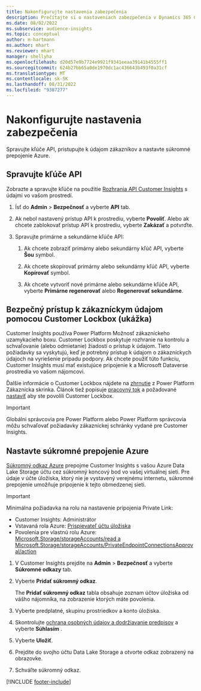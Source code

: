 ```yaml
---
title: Nakonfigurujte nastavenia zabezpečenia
description: Prečítajte si o nastaveniach zabezpečenia v Dynamics 365 Customer Insights.
ms.date: 08/02/2022
ms.subservice: audience-insights
ms.topic: conceptual
author: m-hartmann
ms.author: mhart
ms.reviewer: mhart
manager: shellyha
ms.openlocfilehash: d20d57e9b7724e9921f9341eeaa39141b4555ff1
ms.sourcegitcommit: 624b27bb65a0de1970dc1ac436643b493f0a31cf
ms.translationtype: MT
ms.contentlocale: sk-SK
ms.lasthandoff: 08/31/2022
ms.locfileid: "9387277"
---
```

# <a name="configure-security-settings"></a>Nakonfigurujte nastavenia zabezpečenia

Spravujte kľúče API, pristupujte k údajom zákazníkov a nastavte súkromné prepojenie Azure.

## <a name="manage-api-keys"></a>Spravujte kľúče API

Zobrazte a spravujte kľúče na použitie [Rozhrania API Customer Insights](apis.md) s údajmi vo vašom prostredí.

1. Ísť do **Admin** > **Bezpečnosť** a vyberte **API** tab.

1. Ak nebol nastavený prístup API k prostrediu, vyberte **Povoliť**. Alebo ak chcete zablokovať prístup API k prostrediu, vyberte **Zakázať** a potvrďte.

1. Spravujte primárne a sekundárne kľúče API:

   1. Ak chcete zobraziť primárny alebo sekundárny kľúč API, vyberte **Šou** symbol.

   1. Ak chcete skopírovať primárny alebo sekundárny kľúč API, vyberte **Kopírovať** symbol.

   1. Ak chcete vytvoriť nové primárne alebo sekundárne kľúče API, vyberte **Primárne regenerovať** alebo **Regenerovať sekundárne**.

## <a name="securely-access-customer-data-with-customer-lockbox-preview"></a>Bezpečný prístup k zákazníckym údajom pomocou Customer Lockbox (ukážka)

Customer Insights používa Power Platform Možnosť zákazníckeho uzamykacieho boxu. Customer Lockbox poskytuje rozhranie na kontrolu a schvaľovanie (alebo odmietanie) žiadostí o prístup k údajom. Tieto požiadavky sa vyskytujú, keď je potrebný prístup k údajom o zákazníckych údajoch na vyriešenie prípadu podpory. Ak chcete použiť túto funkciu, Customer Insights musí mať existujúce pripojenie k a Microsoft Dataverse prostredia vo vašom nájomcovi.

Ďalšie informácie o Customer Lockbox nájdete na [zhrnutie](/power-platform/admin/about-lockbox#summary) z Power Platform Zákaznícka skrinka. Článok tiež popisuje [pracovný tok](/power-platform/admin/about-lockbox#workflow) a požadované [nastaviť](/power-platform/admin/about-lockbox#enable-the-lockbox-policy) aby ste povolili Customer Lockbox.

> [!IMPORTANT]
> Globálni správcovia pre Power Platform alebo Power Platform správcovia môžu schvaľovať požiadavky zákazníckej schránky vydané pre Customer Insights.

## <a name="set-up-an-azure-private-link"></a>Nastavte súkromné prepojenie Azure

[Súkromný odkaz Azure](/azure/private-link/private-link-overview) prepojme Customer Insights s vašou Azure Data Lake Storage účtu cez súkromný koncový bod vo vašej virtuálnej sieti. Pre údaje v účte úložiska, ktorý nie je vystavený verejnému internetu, súkromné prepojenie umožňuje pripojenie k tejto obmedzenej sieti.

> [!IMPORTANT]
> Minimálna požiadavka na rolu na nastavenie pripojenia Private Link:
>
> - Customer Insights: Administrátor
> - Vstavaná rola Azure: [Prispievateľ účtu úložiska](/azure/role-based-access-control/built-in-roles#storage-account-contributor)
> - Povolenia pre vlastnú rolu Azure: [Microsoft.Storage/storageAccounts/read a Microsoft.Storage/storageAccounts/PrivateEndpointConnectionsApproval/action](/azure/role-based-access-control/resource-provider-operations#microsoftstorage)

1. V Customer Insights prejdite na **Admin** > **Bezpečnosť** a vyberte **Súkromné odkazy** tab.

1. Vyberte **Pridať súkromný odkaz**.

   The **Pridať súkromný odkaz** tabla obsahuje zoznam účtov úložiska od vášho nájomníka, na zobrazenie ktorých máte povolenia.

1. Vyberte predplatné, skupinu prostriedkov a konto úložiska.

1. Skontrolujte [ochrana osobných údajov a dodržiavanie predpisov](connections.md#data-privacy-and-compliance) a vyberte **Súhlasím** .

1. Vyberte **Uložiť**.

1. Prejdite do svojho účtu Data Lake Storage a otvorte odkaz zobrazený na obrazovke.

1. Schváľte súkromný odkaz.


[!INCLUDE [footer-include](includes/footer-banner.md)]
